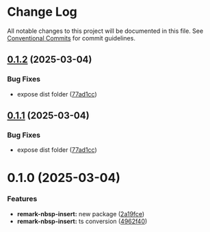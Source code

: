 # Change Log

All notable changes to this project will be documented in this file.
See [Conventional Commits](https://conventionalcommits.org) for commit guidelines.

## [0.1.2](https://github.com/adaltas/remark-gatsby-plugins/compare/remark-nbsp-insert@0.1.0...remark-nbsp-insert@0.1.2) (2025-03-04)

### Bug Fixes

- expose dist folder ([77ad1cc](https://github.com/adaltas/remark-gatsby-plugins/commit/77ad1cc3e82f4e609ff5a6e36a9efc55d5dbb7cc))

## [0.1.1](https://github.com/adaltas/remark-gatsby-plugins/compare/remark-nbsp-insert@0.1.0...remark-nbsp-insert@0.1.1) (2025-03-04)

### Bug Fixes

- expose dist folder ([77ad1cc](https://github.com/adaltas/remark-gatsby-plugins/commit/77ad1cc3e82f4e609ff5a6e36a9efc55d5dbb7cc))

# 0.1.0 (2025-03-04)

### Features

- **remark-nbsp-insert:** new package ([2a19fce](https://github.com/adaltas/remark-gatsby-plugins/commit/2a19fce8d8e73a354680fbeb80e26ec91ade06ba))
- **remark-nbsp-insert:** ts conversion ([4962f40](https://github.com/adaltas/remark-gatsby-plugins/commit/4962f404c72be68f4b56aa0c583a1c032672f842))
